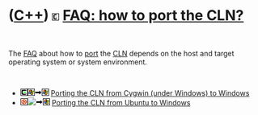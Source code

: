 
 

 

 

 

 

([C++](Cpp.md)) ![CLN](PicCln.png) [FAQ: how to port the CLN?](CppClnPort.md)
===============================================================================

 

The [FAQ](CppFaq.md) about how to [port](CppPort.md) the
[CLN](CppCln.md) depends on the host and target operating system or
system environment.

 

-   ![Cygwin](PicCygwin.png)![Windows](PicWindows.png)![to](PicTo.png)![Windows](PicWindows.png)
    [Porting the CLN from Cygwin (under Windows) to
    Windows](CppClnPortUbuntuToWindows.md)
-   ![Ubuntu](PicUbuntu.png)![
    ](PicSpacer.png)![to](PicTo.png)![Windows](PicWindows.png) [Porting
    the CLN from Ubuntu to Windows](CppClnPortUbuntuToWindows.md)

 

 

 

 

 

 

